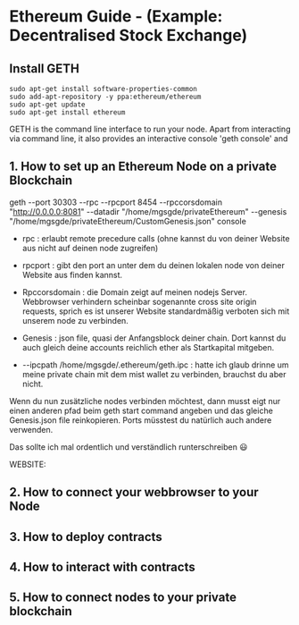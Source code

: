 # Ethereum Guide - (Example: Decentralised Stock Exchange)

## Install GETH

    sudo apt-get install software-properties-common
    sudo add-apt-repository -y ppa:ethereum/ethereum
    sudo apt-get update
    sudo apt-get install ethereum
GETH is the command line interface to run your node. Apart from interacting via command line, it also provides an interactive console 'geth console' and  









## 1. How to set up an Ethereum Node on a private Blockchain



geth --port 30303 --rpc --rpcport 8454 --rpccorsdomain "http://0.0.0.0:8081" --datadir "/home/mgsgde/privateEthereum"
--genesis "/home/mgsgde/privateEthereum/CustomGenesis.json"  console

* rpc : erlaubt remote precedure calls (ohne kannst du von deiner Website aus nicht auf deinen node zugreifen)

* rpcport : gibt den port an unter dem du deinen lokalen node von deiner Website aus finden kannst.

* Rpccorsdomain : die Domain zeigt auf meinen nodejs Server. Webbrowser verhindern scheinbar sogenannte cross site origin requests, sprich es ist unserer Website standardmäßig verboten sich mit unserem node zu verbinden.

* Genesis : json file, quasi der Anfangsblock deiner chain. Dort kannst du auch gleich deine accounts reichlich ether als Startkapital mitgeben. 

* --ipcpath /home/mgsgde/.ethereum/geth.ipc : hatte ich glaub drinne um meine private chain mit dem mist wallet zu verbinden, brauchst du aber nicht.

Wenn du nun zusätzliche nodes verbinden möchtest, dann musst eigt nur einen anderen pfad beim geth start command angeben und das gleiche Genesis.json file reinkopieren. Ports müsstest du natürlich auch andere verwenden.

Das sollte ich mal ordentlich und verständlich runterschreiben 😃  

WEBSITE: 
<script type="text/javascript" src="scripts//web3/dist/web3.js"> 
web3 = new Web3();
web3.setProvider(new web3.providers.HttpProvider("http://localhost:8454"));
</script> 

## 2. How to connect your webbrowser to your Node

## 3. How to deploy contracts 

## 4. How to interact with contracts 

## 5. How to connect nodes to your private blockchain



